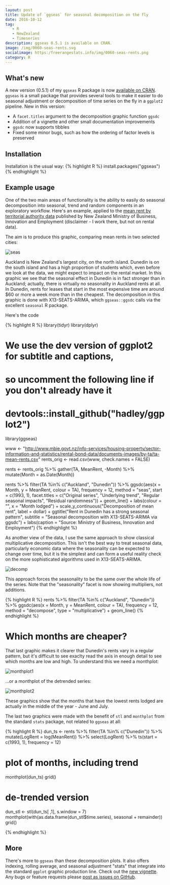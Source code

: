 ```yaml
---
layout: post
title: Update of `ggseas` for seasonal decomposition on the fly
date: 2016-10-12
tag: 
   - R
   - NewZealand
   - Timeseries
description: ggseas 0.5.1 is available on CRAN.  
image: /img/0060-seas-rents.svg
socialimage: https:/freerangestats.info/img/0060-seas-rents.png
category: R
---
```


## What's new

A new version (0.5.1) of my `ggseas` R package is now [available on CRAN](https://CRAN.R-project.org/package=ggseas).  `ggseas` is a small package that provides several tools to make it easier to do seasonal adjustment or decomposition of time series on the fly in a `ggplot2` pipeline.  New in this version:

* A `facet.titles` argument to the decomposition graphic function `ggsdc`
* Addition of a vignette and other small documentation improvements
* `ggsdc` now supports tibbles
* Fixed some minor bugs, such as how the ordering of factor levels is preserved

## Installation
Installation is the usual way:
{% highlight R %}
install.packages("ggseas")
{% endhighlight %}

## Example usage

One of the two main areas of functionality is the ability to easily do seasonal decomposition into seasonal, trend and random components in an exploratory workflow.  Here's an example, applied to the [mean rent by territorial authority data](http://www.mbie.govt.nz/info-services/housing-property/sector-information-and-statistics/rental-bond-data) published by New Zealand Ministry of Business, Innovation and Employment (disclaimer - I work there, but not on rental data).

The aim is to produce this graphic, comparing mean rents in two selected cities:

![seas](/img/0060-seas-rents.svg)

Auckland is New Zealand's largest city, on the north island.  Dunedin is on the south island and has a high proportion of students which, even before we look at the data, we might expect to impact on the rental market.  In this graphic we see that the seasonal effect in Dunedin is in fact stronger than in Auckland; actually, there is virtually no seasonality in Auckland rents at all.  In Dunedin, rents for leases that start in the most expensive time are around $60 or more a week more than in the cheapest.  The decomposition in this graphic is done with X13-SEATS-ARIMA, which `ggseas::ggsdc` calls via the excellent `seasonal` R package.

Here's the code

{% highlight R %}
library(tidyr)
library(dplyr)
# We use the dev version of ggplot2 for subtitle and captions, 
# so uncomment the following line if you don't already have it
# devtools::install_github("hadley/ggplot2")
library(ggseas)

www <- "http://www.mbie.govt.nz/info-services/housing-property/sector-information-and-statistics/rental-bond-data/documents-images/by-ta/ta-mean-rents.csv"
rents_orig <- read.csv(www, check.names = FALSE)

rents <- rents_orig %>%
   gather(TA, MeanRent, -Month) %>%
   mutate(Month = as.Date(Month))

rents %>%
   filter(TA %in% c("Auckland", "Dunedin")) %>%
   ggsdc(aes(x = Month, y = MeanRent, colour = TA), 
         frequency = 12, method = "seas", start = c(1993, 1),
         facet.titles = c("Original series", "Underlying trend",
                          "Regular seasonal impacts", "Residual randomness")) +
   geom_line() +
   labs(colour = "", x = "Month lodged") +
   scale_y_continuous("Decomposition of mean rent", label = dollar) +
   ggtitle("Rent in Dunedin has a strong seasonal pattern",
           subtitle = "Seasonal decomposition with X13-SEATS-ARIMA via ggsdc") +
   labs(caption = "Source: Ministry of Business, Innovation and Employment")
{% endhighlight %}

As another view of the data, I use the same approach to show classical multiplicative decomposition.  This isn't the best way to treat seasonal data, particularly economic data where the seasonality can be expected to change over time, but it is the simplest and can form a useful reality check on the more sophisticated algorithms used in X13-SEATS-ARIMA.

![decomp](/img/0060-decomp-rents.svg)

This approach forces the seasonality to be the same over the whole life of the series.  Note that the "seasonality" facet is now showing multipliers, not additions.  

{% highlight R %}
rents %>%
   filter(TA %in% c("Auckland", "Dunedin")) %>%
   ggsdc(aes(x = Month, y = MeanRent, colour = TA), 
         frequency = 12, method = "decompose", type = "multiplicative") +
   geom_line()
{% endhighlight %}

# Which months are cheaper?
That last graphic makes it clearer that Dunedin's rents vary in a regular pattern, but it's difficult to see exaclty read the axis in enough detail to see which months are low and high.  To understand this we need a monthplot:

![monthplot1](/img/0060-monthplot.svg)

...or a monthplot of the detrended series:

![monthplot2](/img/0060-monthplot-detrended.svg)

These graphics show that the months that have the lowest rents lodged are actually in the middle of the year - June and July.

The last two graphics were made with the benefit of `stl` and `monthplot` from the standard `stats` package, not related to `ggseas` at all:

{% highlight R %}
dun_ts <- rents %>%
   filter(TA %in% c("Dunedin")) %>%
   mutate(LogRent = log(MeanRent)) %>%
   select(LogRent) %>%
   ts(start = c(1993, 1), frequency = 12) 

# plot of months, including trend
monthplot(dun_ts)
grid()

# de-trended version
dun_stl <- stl(dun_ts[ ,1], s.window = 7)
monthplot(with(as.data.frame(dun_stl$time.series), seasonal + remainder))
grid()

{% endhighlight %}

## More

There's more to `ggseas` than these decomposition plots.  It also offers indexing, rolling average, and seasonal adjustment "stats" that integrate into the standard `ggplot` graphic production line.  Check out the [new vignette](https://cran.r-project.org/web/packages/ggseas/vignettes/ggsdc.html).  Any bugs or feature requests please [post as issues on GitHub](https://github.com/ellisp/ggseas/issues).

